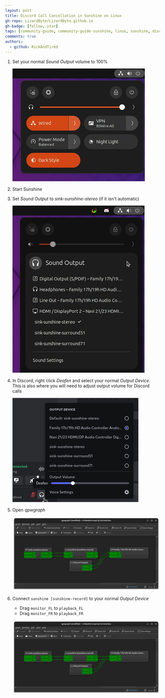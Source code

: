 ```yaml
---
layout: post
title: Discord Call Cancellation in Sunshine on Linux
gh-repo: LizardByte/LizardByte.github.io
gh-badge: [follow, star]
tags: [community-guide, community-guide-sunshine, linux, sunshine, discord]
comments: true
authors:
  - github: RickAndTired
---
```


1. Set your normal *Sound Output* volume to 100%

   ![](/assets/img/posts/2024-04-18-discord-call-cancellation-sunshine-linux/01.png)

2. Start Sunshine

3. Set *Sound Output* to *sink-sunshine-stereo* (if it isn't automatic)

   ![](/assets/img/posts/2024-04-18-discord-call-cancellation-sunshine-linux/02.png)

4. In Discord, right click *Deafen* and select your normal *Output Device*.
  This is also where you will need to adjust output volume for Discord calls

   ![](/assets/img/posts/2024-04-18-discord-call-cancellation-sunshine-linux/03.png)

5. Open *qpwgraph*

   ![](/assets/img/posts/2024-04-18-discord-call-cancellation-sunshine-linux/04.png)

6. Connect `sunshine [sunshine-record]` to your normal *Output Device*
   * Drag `monitor_FL` to `playback_FL`
   * Drag `monitor_FR` to `playback_FR`

   ![](/assets/img/posts/2024-04-18-discord-call-cancellation-sunshine-linux/05.png)
